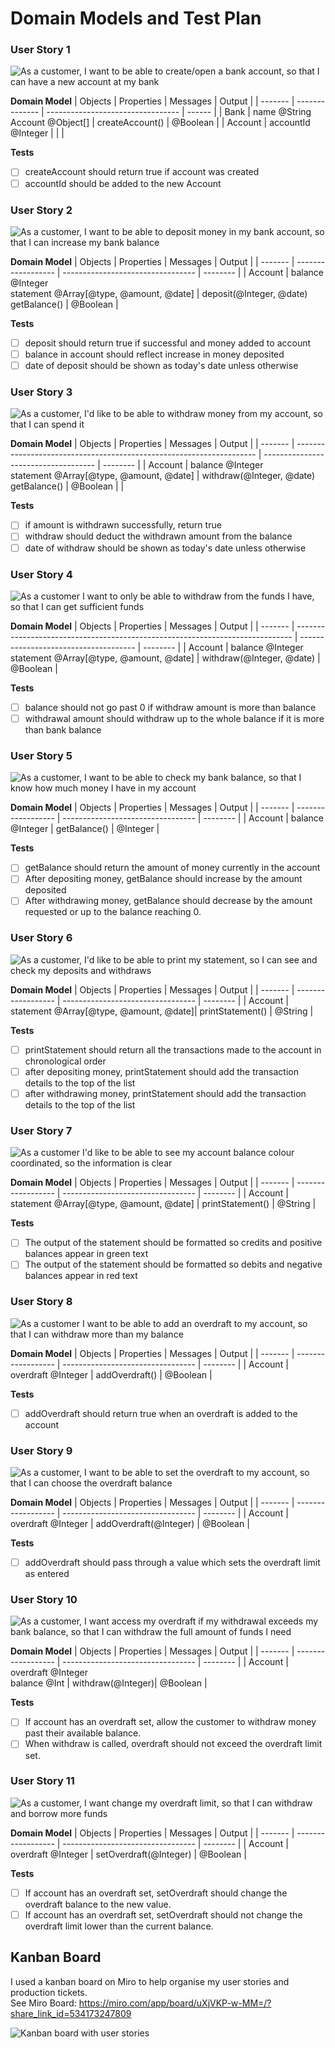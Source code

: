 # Domain Models and Test Plan
### User Story 1
![As a customer, I want to be able to create/open a bank account, so that I can have a new account at my bank](image-1.png)

**Domain Model**
| Objects | Properties     | Messages                          | Output |
| ------- | -------------- | --------------------------------- | ------ |
| Bank | name @String<br>Account @Object[] | createAccount() | @Boolean  |
| Account | accountId @Integer    |    |    |

**Tests**
- [ ] createAccount should return true if account was created
- [ ] accountId should be added to the new Account

### User Story 2
![As a customer, I want to be able to deposit money in my bank account, so that I can increase my bank balance](image-2.png)

**Domain Model**
| Objects | Properties         | Messages                          | Output   |
| ------- | ------------------ | --------------------------------- | -------- |
| Account | balance @Integer<br>statement @Array[@type, @amount, @date] | deposit(@Integer, @date)<br>getBalance() | @Boolean         |

**Tests**
- [ ] deposit should return true if successful and money added to account
- [ ] balance in account should reflect increase in money deposited
- [ ] date of deposit should be shown as today's date unless otherwise

### User Story 3
![As a customer, I'd like to be able to withdraw money from my account, so that I can spend it](image-3.png)

**Domain Model**
| Objects | Properties                                                           | Messages                             | Output   |
| ------- | -------------------------------------------------------------------- | ------------------------------------ | -------- |
| Account | balance @Integer<br>statement @Array[@type, @amount, @date]          | withdraw(@Integer, @date)<br>getBalance() | @Boolean |          |

**Tests**
- [ ] if amount is withdrawn successfully, return true
- [ ] withdraw should deduct the withdrawn amount from the balance
- [ ] date of withdraw should be shown as today's date unless otherwise

### User Story 4
![As a customer I want to only be able to withdraw from the funds I have, so that I can get sufficient funds](image-4.png)

**Domain Model**
| Objects | Properties                                                                    | Messages                              | Output   |
| ------- | ----------------------------------------------------------------------------- | ------------------------------------- | -------- |
| Account | balance @Integer<br>statement @Array[@type, @amount, @date] | withdraw(@Integer, @date) | @Boolean |

**Tests**
- [ ] balance should not go past 0 if withdraw amount is more than balance
- [ ] withdrawal amount should withdraw up to the whole balance if it is more than bank balance

### User Story 5
![As a customer, I want to be able to check my bank balance, so that I know how much money I have in my account](image-5.png)

**Domain Model**
| Objects | Properties         | Messages                          | Output   |
| ------- | ------------------ | --------------------------------- | -------- |
| Account | balance @Integer   | getBalance()                      | @Integer |

**Tests**
- [ ] getBalance should return the amount of money currently in the account
- [ ] After depositing money, getBalance should increase by the amount deposited
- [ ] After withdrawing money, getBalance should decrease by the amount requested or up to the balance reaching 0.

### User Story 6
![As a customer, I'd like to be able to print my statement, so I can see and check my deposits and withdraws](image-6.png)

**Domain Model**
| Objects | Properties         | Messages                          | Output   |
| ------- | ------------------ | --------------------------------- | -------- |
| Account | statement @Array[@type, @amount, @date]| printStatement()      | @String         |

**Tests**
- [ ] printStatement should return all the transactions made to the account in chronological order
- [ ] after depositing money, printStatement should add the transaction details to the top of the list
- [ ] after withdrawing money, printStatement should add the transaction details to the top of the list

### User Story 7
![As a customer I'd like to be able to see my account balance colour coordinated, so the information is clear](image-7.png)

**Domain Model**
| Objects | Properties         | Messages                          | Output   |
| ------- | ------------------ | --------------------------------- | -------- |
| Account | statement @Array[@type, @amount, @date] | printStatement()                                  | @String         |

**Tests**
- [ ] The output of the statement should be formatted so credits and positive balances appear in green text
- [ ] The output of the statement should be formatted so debits and negative balances appear in red text

### User Story 8
![As a customer I want to be able to add an overdraft to my account, so that I can withdraw more than my balance](image-8.png)

**Domain Model**
| Objects | Properties         | Messages                          | Output   |
| ------- | ------------------ | --------------------------------- | -------- |
| Account | overdraft @Integer | addOverdraft()                    | @Boolean |

**Tests**
- [ ] addOverdraft should return true when an overdraft is added to the account

### User Story 9
![As a customer, I want to be able to set the overdraft to my account, so that I can choose the overdraft balance](image-9.png)

**Domain Model**
| Objects | Properties         | Messages                          | Output   |
| ------- | ------------------ | --------------------------------- | -------- |
| Account | overdraft @Integer | addOverdraft(@Integer)            | @Boolean |

**Tests**
- [ ] addOverdraft should pass through a value which sets the overdraft limit as entered

### User Story 10
![As a customer, I want access my overdraft if my withdrawal exceeds my bank balance, so that I can withdraw the full amount of funds I need](image-10.png)

**Domain Model**
| Objects | Properties         | Messages                          | Output   |
| ------- | ------------------ | --------------------------------- | -------- |
| Account | overdraft @Integer<br>balance @Int | withdraw(@Integer)| @Boolean |

**Tests**
- [ ] If account has an overdraft set, allow the customer to withdraw money past their available balance.
- [ ] When withdraw is called, overdraft should not exceed the overdraft limit set.

### User Story 11
![As a customer, I want change my overdraft limit, so that I can withdraw and borrow more funds](image-11.png)

**Domain Model**
| Objects | Properties         | Messages                          | Output   |
| ------- | ------------------ | --------------------------------- | -------- |
| Account | overdraft @Integer | setOverdraft(@Integer)            | @Boolean |

**Tests**
- [ ] If account has an overdraft set, setOverdraft should change the overdraft balance to the new value.
- [ ] If account has an overdraft set, setOverdraft should not change the overdraft limit lower than the current balance.

## Kanban Board
I used a kanban board on Miro to help organise my user stories and production tickets.\
See Miro Board: <https://miro.com/app/board/uXjVKP-w-MM=/?share_link_id=534173247809>

![Kanban board with user stories](image.png)
